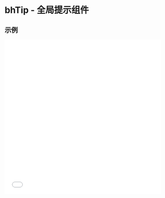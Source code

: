 # bhTip - 全局提示组件 

## 示例

<iframe width="100%" height="500" src="//jsrun.net/S4pKp/embedded/all/light/" allowfullscreen="allowfullscreen" frameborder="0"></iframe>